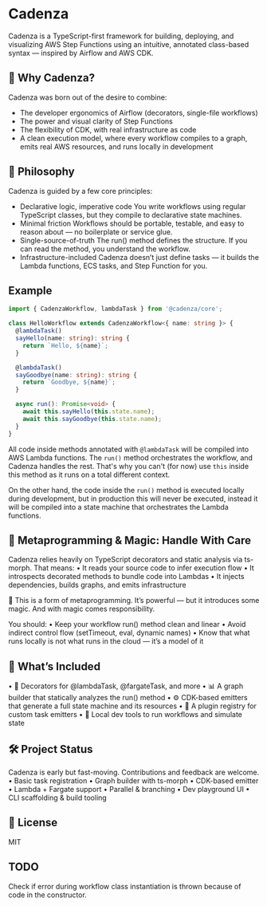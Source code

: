 # Cadenza

Cadenza is a TypeScript-first framework for building, deploying, and visualizing AWS Step Functions using an intuitive, annotated class-based syntax — inspired by Airflow and AWS CDK.

## 🎯 Why Cadenza?

Cadenza was born out of the desire to combine:

- The developer ergonomics of Airflow (decorators, single-file workflows)
- The power and visual clarity of Step Functions
- The flexibility of CDK, with real infrastructure as code
- A clean execution model, where every workflow compiles to a graph, emits real AWS resources, and runs locally in development

## 🧱 Philosophy

Cadenza is guided by a few core principles:

- Declarative logic, imperative code
  You write workflows using regular TypeScript classes, but they compile to declarative state machines.
- Minimal friction
  Workflows should be portable, testable, and easy to reason about — no boilerplate or service glue.
- Single-source-of-truth
  The run() method defines the structure. If you can read the method, you understand the workflow.
- Infrastructure-included
  Cadenza doesn’t just define tasks — it builds the Lambda functions, ECS tasks, and Step Function for you.

## Example

```typescript
import { CadenzaWorkflow, lambdaTask } from '@cadenza/core';

class HelloWorkflow extends CadenzaWorkflow<{ name: string }> {
  @lambdaTask()
  sayHello(name: string): string {
    return `Hello, ${name}`;
  }

  @lambdaTask()
  sayGoodbye(name: string): string {
    return `Goodbye, ${name}`;
  }

  async run(): Promise<void> {
    await this.sayHello(this.state.name);
    await this.sayGoodbye(this.state.name);
  }
}
```

All code inside methods annotated with `@lambdaTask` will be compiled into AWS Lambda functions. The `run()` method orchestrates the workflow, and Cadenza handles the rest. That's why you can't (for now) use `this` inside this method as it runs on a total different context.

On the other hand, the code inside the `run()` method is executed locally during development, but in production this will never be executed, instead it will be compiled into a state machine that orchestrates the Lambda functions.

## 🧠 Metaprogramming & Magic: Handle With Care

Cadenza relies heavily on TypeScript decorators and static analysis via ts-morph. That means:
• It reads your source code to infer execution flow
• It introspects decorated methods to bundle code into Lambdas
• It injects dependencies, builds graphs, and emits infrastructure

🧬 This is a form of metaprogramming. It’s powerful — but it introduces some magic. And with magic comes responsibility.

You should:
• Keep your workflow run() method clean and linear
• Avoid indirect control flow (setTimeout, eval, dynamic names)
• Know that what runs locally is not what runs in the cloud — it’s a model of it

## 🧪 What’s Included

• 🧠 Decorators for @lambdaTask, @fargateTask, and more
• 📊 A graph builder that statically analyzes the run() method
• ⚙️ CDK-based emitters that generate a full state machine and its resources
• 🧱 A plugin registry for custom task emitters
• 🧰 Local dev tools to run workflows and simulate state

## 🛠 Project Status

Cadenza is early but fast-moving. Contributions and feedback are welcome.
• Basic task registration
• Graph builder with ts-morph
• CDK-based emitter
• Lambda + Fargate support
• Parallel & branching
• Dev playground UI
• CLI scaffolding & build tooling

## 🤝 License

MIT



## TODO
Check if error during workflow class instantiation is thrown because of code in the constructor.
